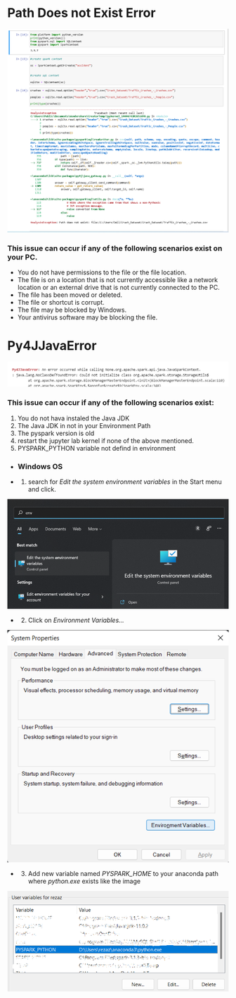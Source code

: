 # Path Does not Exist Error

![](unnamed.png)  

### This issue can occur if any of the following scenarios exist on your PC.

- You do not have permissions to the file or the file location.
- The file is on a location that is not currently accessible like a network location or an external drive that is not currently connected to the PC.
- The file has been moved or deleted.
- The file or shortcut is corrupt.
- The file may be blocked by Windows.
- Your antivirus software may be blocking the file.

# Py4JJavaError

![](py4j.png)

### This issue can occur if any of the following scenarios exist:
1. You do not hava instaled the Java JDK
2. The Java JDK in not in your Environment Path
3. The pyspark version is old
4. restart the jupyter lab kernel if none of the above mentioned. 
6. PYSPARK_PYTHON variable not defind in environment
- ### Windows OS
- 1. search for *Edit the system environment variables* in the Start menu and click. 

![](PYSPARK_PYTHON_1.png)
- 2. Click on *Environment Variables...* 

![](PYSPARK_PYTHON_2.png)
- 3. Add new variable named *PYSPARK_HOME* to your anaconda path where *python.exe* exists like the image 

![](PYSPARK_PYTHON_3.png)


